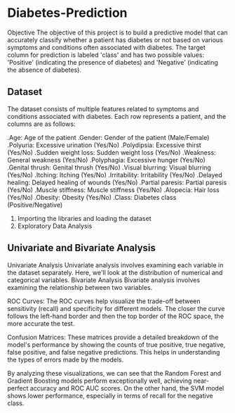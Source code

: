 # Diabetes-Prediction
Objective
The objective of this project is to build a predictive model that can accurately classify whether a patient has diabetes or not based on various symptoms and conditions often associated with diabetes. The target column for prediction is labeled 'class' and has two possible values: 'Positive' (indicating the presence of diabetes) and 'Negative' (indicating the absence of diabetes).

## Dataset
The dataset consists of multiple features related to symptoms and conditions associated with diabetes. Each row represents a patient, and the columns are as follows:

.Age: Age of the patient
.Gender: Gender of the patient (Male/Female)
.Polyuria: Excessive urination (Yes/No)
.Polydipsia: Excessive thirst (Yes/No)
.Sudden weight loss: Sudden weight loss (Yes/No)
.Weakness: General weakness (Yes/No)
.Polyphagia: Excessive hunger (Yes/No)
.Genital thrush: Genital thrush (Yes/No)
.Visual blurring: Visual blurring (Yes/No)
.Itching: Itching (Yes/No)
.Irritability: Irritability (Yes/No)
.Delayed healing: Delayed healing of wounds (Yes/No)
.Partial paresis: Partial paresis (Yes/No)
.Muscle stiffness: Muscle stiffness (Yes/No)
.Alopecia: Hair loss (Yes/No)
.Obesity: Obesity (Yes/No)
.Class: Diabetes class (Positive/Negative)

1. Importing the libraries and loading the dataset
2. Exploratory Data Analysis

   
  ## Univariate and Bivariate Analysis
Univariate Analysis
Univariate analysis involves examining each variable in the dataset separately. Here, we'll look at the distribution of numerical and categorical variables.
Bivariate Analysis
Bivariate analysis involves examining the relationship between two variables.

ROC Curves: The ROC curves help visualize the trade-off between sensitivity (recall) and specificity for different models. The closer the curve follows the left-hand border and then the top border of the ROC space, the more accurate the test.

Confusion Matrices: These matrices provide a detailed breakdown of the model's performance by showing the counts of true positive, true negative, false positive, and false negative predictions. This helps in understanding the types of errors made by the models.

By analyzing these visualizations, we can see that the Random Forest and Gradient Boosting models perform exceptionally well, achieving near-perfect accuracy and ROC AUC scores. On the other hand, the SVM model shows lower performance, especially in terms of recall for the negative class.

 
